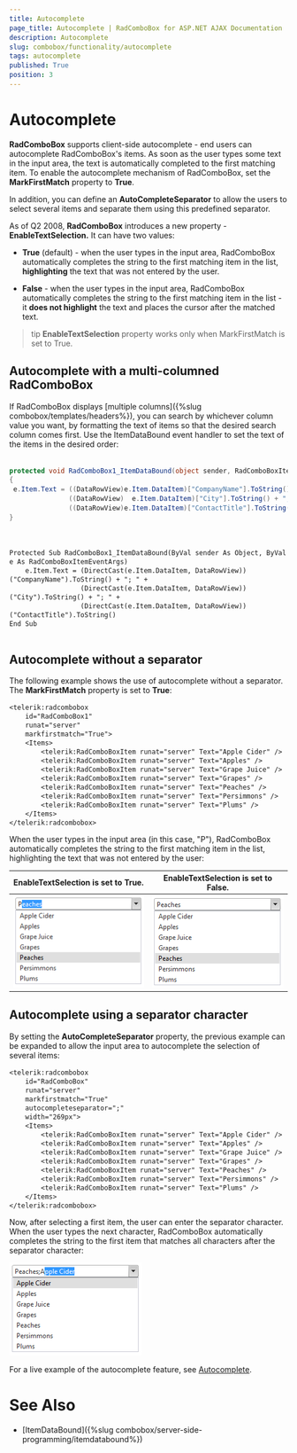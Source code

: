 ```yaml
---
title: Autocomplete
page_title: Autocomplete | RadComboBox for ASP.NET AJAX Documentation
description: Autocomplete
slug: combobox/functionality/autocomplete
tags: autocomplete
published: True
position: 3
---
```


# Autocomplete



**RadComboBox** supports client-side autocomplete - end users can autocomplete RadComboBox's items. As soon as the user types some text in the input area, the text is automatically completed to the first matching item. To enable the autocomplete mechanism of RadComboBox, set the **MarkFirstMatch** property to **True**.

In addition, you can define an **AutoCompleteSeparator** to allow the users to select several items and separate them using this predefined separator.

As of Q2 2008, **RadComboBox** introduces a new property - **EnableTextSelection.** It can have two values:

* **True** (default) - when the user types in the input area, RadComboBox automatically completes the string to the first matching item in the list, **highlighting** the text that was not entered by the user.

* **False** - when the user types in the input area, RadComboBox automatically completes the string to the first matching item in the list - it **does not highlight** the text and places the cursor after the matched text.

>tip  **EnableTextSelection** property works only when MarkFirstMatch is set to True.
>


## Autocomplete with a multi-columned RadComboBox

If RadComboBox displays [multiple columns]({%slug combobox/templates/headers%}), you can search by whichever column value you want, by formatting the text of items so that the desired search column comes first. Use the ItemDataBound event handler to set the text of the items in the desired order:



````C#
	     
protected void RadComboBox1_ItemDataBound(object sender, RadComboBoxItemEventArgs e)
{  
 e.Item.Text = ((DataRowView)e.Item.DataItem)["CompanyName"].ToString() + "; " +                
			   ((DataRowView)  e.Item.DataItem)["City"].ToString() + "; " +                
			   ((DataRowView)e.Item.DataItem)["ContactTitle"].ToString();
}
				
````
````VB.NET
	     
Protected Sub RadComboBox1_ItemDataBound(ByVal sender As Object, ByVal e As RadComboBoxItemEventArgs)
	e.Item.Text = (DirectCast(e.Item.DataItem, DataRowView))("CompanyName").ToString() + "; " +
				  (DirectCast(e.Item.DataItem, DataRowView))("City").ToString() + "; " +
				  (DirectCast(e.Item.DataItem, DataRowView))("ContactTitle").ToString()
End Sub
	
````


## Autocomplete without a separator

The following example shows the use of autocomplete without a separator. The **MarkFirstMatch** property is set to **True**:

````ASPNET
<telerik:radcombobox 
	id="RadComboBox1"
	runat="server"
	markfirstmatch="True"> 
	<Items>   
		<telerik:RadComboBoxItem runat="server" Text="Apple Cider" />   
		<telerik:RadComboBoxItem runat="server" Text="Apples" />   
		<telerik:RadComboBoxItem runat="server" Text="Grape Juice" />   
		<telerik:RadComboBoxItem runat="server" Text="Grapes" />   
		<telerik:RadComboBoxItem runat="server" Text="Peaches" />   
		<telerik:RadComboBoxItem runat="server" Text="Persimmons" />   
		<telerik:RadComboBoxItem runat="server" Text="Plums" /> 
	</Items>
</telerik:radcombobox>
````



When the user types in the input area (in this case, "P"), RadComboBox automatically completes the string to the first matching item in the list, highlighting the text that was not entered by the user:


|  **EnableTextSelection** is set to True. |  **EnableTextSelection** is set to False. |
| ------ | ------ |
|![ComboBox AutoComplete TextSelection](images/combobox_autocomplete.png)|![ComboBox AutoComplete](images/combobox_autocomplete2.png)|

## Autocomplete using a separator character

By setting the **AutoCompleteSeparator** property, the previous example can be expanded to allow the input area to autocomplete the selection of several items:

````ASPNET
<telerik:radcombobox 
	id="RadComboBox" 
	runat="server" 
	markfirstmatch="True" 
	autocompleteseparator=";"
	width="269px"> 
	<Items>   
		<telerik:RadComboBoxItem runat="server" Text="Apple Cider" />   
		<telerik:RadComboBoxItem runat="server" Text="Apples" />   
		<telerik:RadComboBoxItem runat="server" Text="Grape Juice" />   
		<telerik:RadComboBoxItem runat="server" Text="Grapes" />   
		<telerik:RadComboBoxItem runat="server" Text="Peaches" />   
		<telerik:RadComboBoxItem runat="server" Text="Persimmons" />   
		<telerik:RadComboBoxItem runat="server" Text="Plums" /> 
	</Items>
</telerik:radcombobox>
````



Now, after selecting a first item, the user can enter the separator character. When the user types the next character, RadComboBox automatically completes the string to the first item that matches all characters after the separator character:

![ComboBox AutoComplete Separator](images/combobox_autocompleteseparator.png)

For a live example of the autocomplete feature, see [Autocomplete](http://demos.telerik.com/aspnet-ajax/ComboBox/Examples/Functionality/AutoCompleteClientSide/DefaultCS.aspx).

# See Also

 * [ItemDataBound]({%slug combobox/server-side-programming/itemdatabound%})
